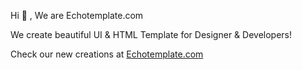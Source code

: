 Hi 👋 , We are Echotemplate.com

We create beautiful UI & HTML Template for Designer & Developers! 

Check our new creations at [Echotemplate.com](https://echotemplate.com)
